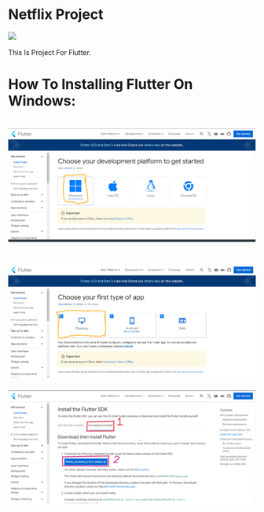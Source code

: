 # Netflix Project

<img id="shieldsimg" src="https://img.shields.io/badge/Updating%20the%20project-8A2BE2"></img>

This Is Project For Flutter.

# How To Installing Flutter On Windows:
![image](assets/flutterinstallingwindows.png)
================================================================================================
![image](assets/Selection.png)
================================================================================================
![image](assets/Installing.png)